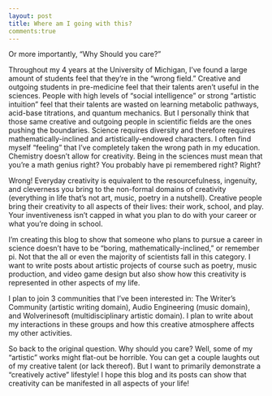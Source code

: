 ```yaml
---
layout: post
title: Where am I going with this?
comments:true
---
```


Or more importantly, “Why Should you care?”

Throughout my 4 years at the University of Michigan, I’ve found a large amount of students feel that they’re in the “wrong field.” Creative and outgoing students in pre-medicine feel that their talents aren’t useful in the sciences.  People with high levels of “social intelligence” or strong “artistic intuition” feel that their talents are wasted on learning metabolic pathways, acid-base titrations, and quantum mechanics.
But I personally think that those same creative and outgoing people in scientific fields are the ones pushing the boundaries. Science requires diversity and therefore requires mathematically-inclined and artistically-endowed characters. 
I often find myself “feeling” that I’ve completely taken the wrong path in my education. Chemistry doesn’t allow for creativity. Being in the sciences must mean that you’re a math genius right? You probably have pi remembered right?  Right?

Wrong! Everyday creativity is equivalent to the resourcefulness, ingenuity, and cleverness you bring to the non-formal domains of creativity (everything in life that’s not art, music, poetry in a nutshell). Creative people bring their creativity to all aspects of their lives: their work, school, and play.  Your inventiveness isn’t capped in what you plan to do with your career or what you’re doing in school. 

I’m creating this blog to show that someone who plans to pursue a career in science doesn’t have to be “boring, mathematically-inclined,” or remember pi. Not that the all or even the majority of scientists fall in this category.  I want to write posts about artistic projects of course such as poetry, music production, and video game design but also show how this creativity is represented in other aspects of my life.

I plan to join 3 communities that I’ve been interested in: The Writer’s Community (artistic writing domain), Audio Engineering (music domain), and Wolverinesoft (multidisciplinary artistic domain). I plan to write about my interactions in these groups and how this creative atmosphere affects my other activities.

So back to the original question. Why should you care? Well, some of my “artistic” works might flat-out be horrible. You can get a couple laughts out of my creative talent (or lack thereof). But I want to primarily demonstrate a “creatively active” lifestyle!  I hope this blog and its posts can show that creativity can be manifested in all aspects of your life!
